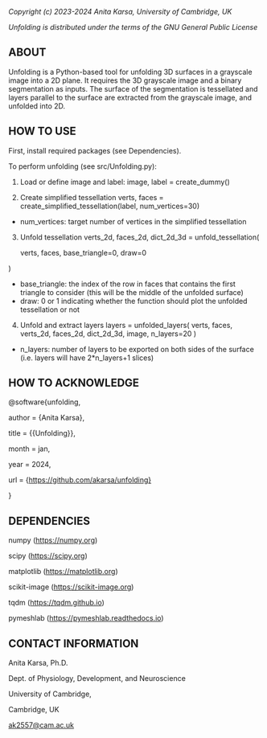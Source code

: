 *Copyright (c) 2023-2024 Anita Karsa, University of Cambridge, UK*

*Unfolding is distributed under the terms of the GNU General Public License*

ABOUT
-------------------------------------------------------------------------------
Unfolding is a Python-based tool for unfolding 3D surfaces in a grayscale image
into a 2D plane. It requires the 3D grayscale image and a binary segmentation as
inputs. The surface of the segmentation is tessellated and layers parallel to
the surface are extracted from the grayscale image, and unfolded into 2D.


HOW TO USE
-------------------------------------------------------------------------------
First, install required packages (see Dependencies).

To perform unfolding (see src/Unfolding.py):

1. Load or define image and label:
image, label = create_dummy()

2. Create simplified tessellation
verts, faces = create_simplified_tessellation(label, num_vertices=30)
* num_vertices: target number of vertices in the simplified tessellation

3. Unfold tessellation
verts_2d, faces_2d, dict_2d_3d = unfold_tessellation(

    verts, faces, base_triangle=0, draw=0

)
* base_triangle: the index of the row in faces that contains the first triangle
to consider (this will be the middle of the unfolded surface)
* draw: 0 or 1 indicating whether the function should plot the unfolded
tessellation or not

4. Unfold and extract layers
layers = unfolded_layers(
    verts, faces, verts_2d, faces_2d, dict_2d_3d, image, n_layers=20
)
* n_layers: number of layers to be exported on both sides of the surface
(i.e. layers will have 2*n_layers+1 slices)

HOW TO ACKNOWLEDGE
-------------------------------------------------------------------------------
@software{unfolding,

  author       = {Anita Karsa},

  title        = {{Unfolding}},

  month        = jan,

  year         = 2024,

  url 	       = {https://github.com/akarsa/unfolding}

}

DEPENDENCIES
-------------------------------------------------------------------------------
numpy (https://numpy.org)

scipy (https://scipy.org)

matplotlib (https://matplotlib.org)

scikit-image (https://scikit-image.org)

tqdm (https://tqdm.github.io)

pymeshlab (https://pymeshlab.readthedocs.io)


CONTACT INFORMATION
-------------------------------------------------------------------------------
Anita Karsa, Ph.D.

Dept. of Physiology, Development, and Neuroscience

University of Cambridge,

Cambridge, UK

ak2557@cam.ac.uk
